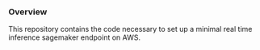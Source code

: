 ### Overview

This repository contains the code necessary to set up a minimal real time inference sagemaker endpoint on AWS.
